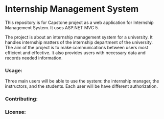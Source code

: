 # Internship Management System
This repository is for Capstone project as a web application for Internship Management System.
It uses ASP.NET MVC 5.

The project is about an internship management system for a university. It handles internship matters of the internship department of the university. The aim of the project is to make communications between users most efficient and effective. It also provides users with necessary data and records needed information.

### Usage: 
Three main users will be able to use the system: the internship manager, the instructors, and the students.
Each user will be have different authorization. 

### Contributing: 

### License: 
